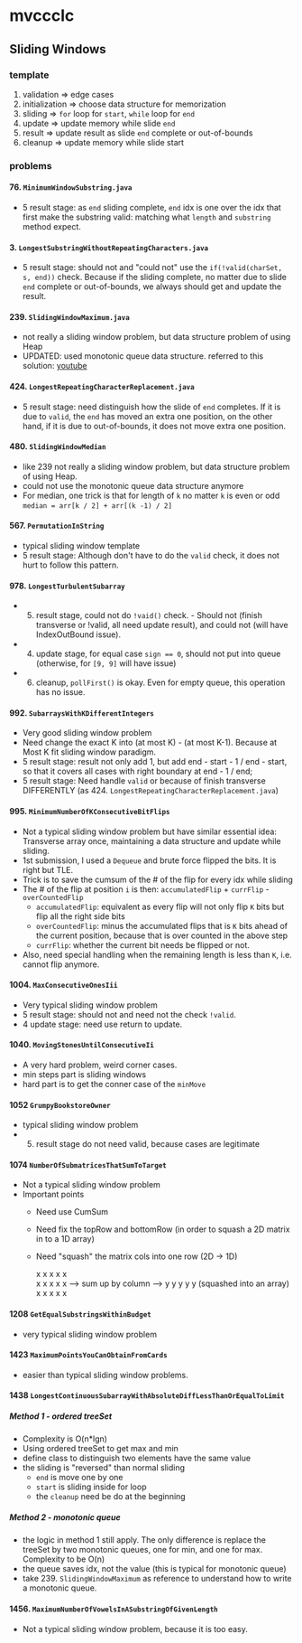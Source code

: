 # mvccclc

## Sliding Windows
### template
1. validation => edge cases
2. initialization => choose data structure for memorization
3. sliding => `for` loop for `start`, `while` loop for `end`
4. update => update memory while slide `end`
5. result => update result as slide `end` complete or out-of-bounds
6. cleanup => update memory while slide start

### problems
#### 76. `MinimumWindowSubstring.java`
* 5 result stage: as `end` sliding complete, `end` idx is one over the idx that first make the substring valid: matching what `length` and `substring` method expect.

#### 3. `LongestSubstringWithoutRepeatingCharacters.java`
* 5 result stage: should not and "could not" use the `if(!valid(charSet, s, end))` check. Because if the sliding complete, no matter due to slide `end` complete or out-of-bounds, we always should get and update the result.

#### 239. `SlidingWindowMaximum.java`
* not really a sliding window problem, but data structure problem of using Heap
* UPDATED: used monotonic queue data structure. referred to this solution: [youtube](https://youtu.be/2SXqBsTR6a8)

#### 424. `LongestRepeatingCharacterReplacement.java`
* 5 result stage: need distinguish how the slide of `end` completes. If it is due to `valid`, the `end` has moved an extra one position, on the other hand, if it is due to out-of-bounds, it does not move extra one position.

#### 480. `SlidingWindowMedian`
* like 239 not really a sliding window problem, but data structure problem of using Heap.
* could not use the monotonic queue data structure anymore
* For median, one trick is that for length of `k` no matter `k` is even or odd `median = arr[k / 2] + arr[(k -1) / 2]`

#### 567. `PermutationInString`
* typical sliding window template
* 5 result stage: Although don't have to do the `valid` check, it does not hurt to follow this pattern.

#### 978. `LongestTurbulentSubarray`
* 5. result stage, could not do `!vaid()` check. - Should not (finish transverse or !valid, all need update result), and could not (will have IndexOutBound issue).
* 4. update stage, for equal case `sign == 0`, should not put into queue (otherwise, for `[9, 9]` will have issue)
* 6. cleanup, `pollFirst()` is okay. Even for empty queue, this operation has no issue. 

#### 992. `SubarraysWithKDifferentIntegers`
* Very good sliding window problem
* Need change the exact K into (at most K) - (at most K-1). Because at Most K fit sliding window paradigm.
* 5 result stage: result not only add 1, but add end - start - 1 / end - start, so that it covers all cases with right boundary at end - 1 / end;
* 5 result stage: Need handle `valid` or because of finish transverse DIFFERENTLY (as 424. `LongestRepeatingCharacterReplacement.java`)

#### 995. `MinimumNumberOfKConsecutiveBitFlips`
* Not a typical sliding window problem but have similar essential idea: Transverse array once, maintaining a data structure and update while sliding.
* 1st submission, I used a `Dequeue` and brute force flipped the bits. It is right but TLE.
* Trick is to save the cumsum of the # of the flip for every idx while sliding
* The # of the flip at position `i` is then: `accumulatedFlip` + `currFlip` - `overCountedFlip`
    * `accumulatedFlip`: equivalent as every flip will not only flip `K` bits but flip all the right side bits
    * `overCountedFlip`: minus the accumulated flips that is `K` bits ahead of the current position, because that is over counted in the above step
    * `currFlip`: whether the current bit needs be flipped or not.
* Also, need special handling when the remaining length is less than `K`, i.e. cannot flip anymore.

#### 1004. `MaxConsecutiveOnesIii`
* Very typical sliding window problem
* 5 result stage: should not and need not the check `!valid`.
* 4 update stage: need use return to update.

#### 1040. `MovingStonesUntilConsecutiveIi`
* A very hard problem, weird corner cases.
* min steps part is sliding windows
* hard part is to get the conner case of the `minMove`


#### 1052 `GrumpyBookstoreOwner`
* typical sliding window problem
* 5. result stage do not need valid, because cases are legitimate

#### 1074 `NumberOfSubmatricesThatSumToTarget`
* Not a typical sliding window problem
* Important points
    - Need use CumSum
    - Need fix the topRow and bottomRow (in order to squash a 2D matrix in to a 1D array)
    - Need "squash" the matrix cols into one row (2D -> 1D)
    
        x x x x x    
        x x x x x  --> sum up by column --> y y y y y (squashed into an array)    
        x x x x x     

#### 1208 `GetEqualSubstringsWithinBudget`
* very typical sliding window problem

#### 1423 `MaximumPointsYouCanObtainFromCards`
* easier than typical sliding window problems.

#### 1438 `LongestContinuousSubarrayWithAbsoluteDiffLessThanOrEqualToLimit`
##### Method 1 - ordered treeSet
* Complexity is O(n*lgn)
* Using ordered treeSet to get max and min
* define class to distinguish two elements have the same value
* the sliding is "reversed" than normal sliding
    * `end` is move one by one
    * `start` is sliding inside for loop
    * the `cleanup` need be do at the beginning

 ##### Method 2 - monotonic queue          
* the logic in method 1 still apply. The only difference is replace the treeSet by two monotonic queues, one for min, and one for max. Complexity to be O(n)
* the queue saves idx, not the value (this is typical for monotonic queue)
* take 239. `SlidingWindowMaximum` as reference to understand how to write a monotonic queue. 
 
#### 1456. `MaximumNumberOfVowelsInASubstringOfGivenLength`
* Not a typical sliding window problem, because it is too easy.




